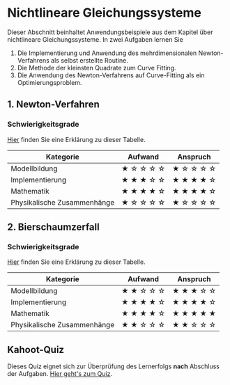 # Nichtlineare Gleichungssysteme

Dieser Abschnitt beinhaltet Anwendungsbeispiele aus dem Kapitel über nichtlineare Gleichungssysteme. In zwei Aufgaben lernen Sie

1. Die Implementierung und Anwendung des mehrdimensionalen Newton-Verfahrens als selbst erstellte Routine.
2. Die Methode der kleinsten Quadrate zum Curve Fitting.
3. Die Anwendung des Newton-Verfahrens auf Curve-Fitting als ein Optimierungsproblem.

## 1. Newton-Verfahren

### Schwierigkeitsgrade
[Hier](content:references:schwierigkeitsgrade) finden Sie eine Erklärung zu dieser Tabelle.

|Kategorie|Aufwand|Anspruch|
|---|---|---|
|Modellbildung|&#9733; &#9734; &#9734; &#9734; &#9734; |&#9733; &#9734; &#9734; &#9734; &#9734; |
|Implementierung|&#9733; &#9733; &#9733; &#9734; &#9734; |&#9733; &#9733; &#9733; &#9733; &#9734; |
|Mathematik|&#9733; &#9733; &#9733; &#9733; &#9734; |&#9733; &#9733; &#9733; &#9733; &#9734;|
|Physikalische Zusammenhänge|&#9733; &#9734; &#9734; &#9734; &#9734;|&#9733; &#9734; &#9734; &#9734; &#9734; |

## 2. Bierschaumzerfall

### Schwierigkeitsgrade
[Hier](content:references:schwierigkeitsgrade) finden Sie eine Erklärung zu dieser Tabelle.

|Kategorie|Aufwand|Anspruch|
|---|---|---|
|Modellbildung|&#9733; &#9733; &#9734; &#9734; &#9734; |&#9733; &#9733; &#9733; &#9734; &#9734; |
|Implementierung|&#9733; &#9733; &#9733; &#9733; &#9734;|&#9733; &#9733; &#9733; &#9733; &#9734;|
|Mathematik|&#9733; &#9733; &#9733; &#9733; &#9734; |&#9733; &#9733; &#9733; &#9733; &#9733;|
|Physikalische Zusammenhänge|&#9733; &#9733; &#9734; &#9734; &#9734;|&#9733; &#9733; &#9734; &#9734; &#9734; |

## Kahoot-Quiz

Dieses Quiz eignet sich zur Überprüfung des Lernerfolgs **nach** Abschluss der Aufgaben. [Hier geht's zum Quiz]([https://create.kahoot.it/share/nichtlineare-gleichungssysteme-offentlich/356992b1-7d02-42d9-b014-d39817cc6a2b]).
